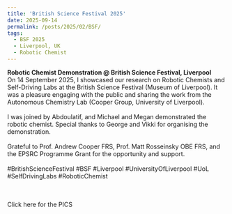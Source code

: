 ```yaml
---
title: 'British Science Festival 2025'
date: 2025-09-14
permalink: /posts/2025/02/BSF/
tags:
  - BSF 2025
  - Liverpool, UK
  - Robotic Chemist
---
```




<a href="https://www.linkedin.com/posts/satheeshkumar-veeramani_britishsciencefestival-bsf-liverpool-activity-7374557877568700416-HCk9"
   target="_blank" rel="noopener noreferrer"
   class="notice--info" style="display:block;text-decoration:none;">
  <strong>Robotic Chemist Demonstration @ British Science Festival, Liverpool</strong><br>
  On 14 September 2025, I showcased our research on Robotic Chemists and Self-Driving Labs at the British Science Festival (Museum of Liverpool).
  It was a pleasure engaging with the public and sharing the work from the Autonomous Chemistry Lab (Cooper Group, University of Liverpool).
  <br><br>
  I was joined by Abdoulatif, and Michael and Megan demonstrated the robotic chemist. Special thanks to George and Vikki for organising the demonstration.
  <br><br>
  Grateful to Prof. Andrew Cooper FRS, Prof. Matt Rosseinsky OBE FRS, and the EPSRC Programme Grant for the opportunity and support.
  <br><br>
  #BritishScienceFestival #BSF #Liverpool #UniversityOfLiverpool #UoL #SelfDrivingLabs #RoboticChemist

  <br><br>
  Click here for the PICS
</a>
